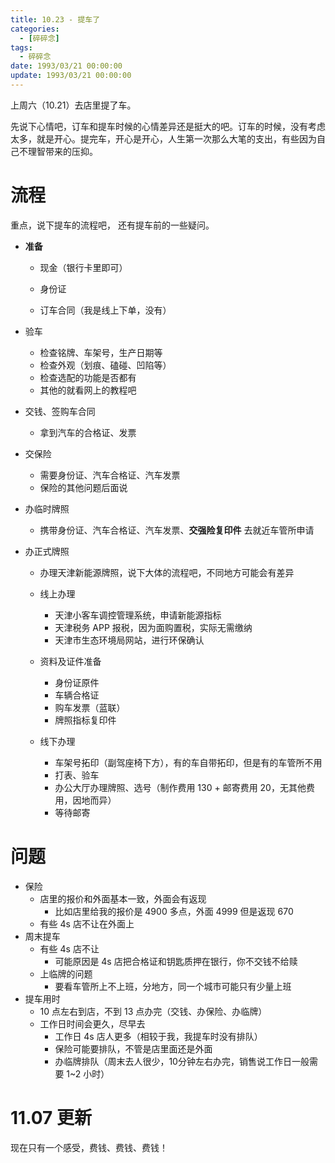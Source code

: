 ```yaml
---
title: 10.23 - 提车了
categories: 
  - [碎碎念]
tags:
  - 碎碎念
date: 1993/03/21 00:00:00
update: 1993/03/21 00:00:00
---
```


上周六（10.21）去店里提了车。

先说下心情吧，订车和提车时候的心情差异还是挺大的吧。订车的时候，没有考虑太多，就是开心。提完车，开心是开心，人生第一次那么大笔的支出，有些因为自己不理智带来的压抑。

# 流程

重点，说下提车的流程吧， 还有提车前的一些疑问。

- **准备**
  - 现金（银行卡里即可）
  
  - 身份证
  
  - 订车合同（我是线上下单，没有）
- 验车

  - 检查铭牌、车架号，生产日期等
  - 检查外观（划痕、磕碰、凹陷等）
  - 检查选配的功能是否都有
  - 其他的就看网上的教程吧
- 交钱、签购车合同

  - 拿到汽车的合格证、发票
- 交保险

  - 需要身份证、汽车合格证、汽车发票
  - 保险的其他问题后面说
- 办临时牌照

  - 携带身份证、汽车合格证、汽车发票、**交强险复印件** 去就近车管所申请
- 办正式牌照
  - 办理天津新能源牌照，说下大体的流程吧，不同地方可能会有差异
  - 线上办理
    - 天津小客车调控管理系统，申请新能源指标
    - 天津税务 APP 报税，因为面购置税，实际无需缴纳
    - 天津市生态环境局网站，进行环保确认
  
  - 资料及证件准备
    - 身份证原件
    - 车辆合格证
    - 购车发票（蓝联）
    - 牌照指标复印件
  
  - 线下办理
    - 车架号拓印（副驾座椅下方），有的车自带拓印，但是有的车管所不用
    - 打表、验车
    - 办公大厅办理牌照、选号（制作费用 130 + 邮寄费用 20，无其他费用，因地而异）
    - 等待邮寄
  

# 问题

- 保险
  - 店里的报价和外面基本一致，外面会有返现
    - 比如店里给我的报价是 4900 多点，外面 4999 但是返现 670
  - 有些 4s 店不让在外面上
- 周末提车
  - 有些 4s 店不让
    - 可能原因是 4s 店把合格证和钥匙质押在银行，你不交钱不给赎
  - 上临牌的问题
    - 要看车管所上不上班，分地方，同一个城市可能只有少量上班
- 提车用时
  - 10 点左右到店，不到 13 点办完（交钱、办保险、办临牌）
  - 工作日时间会更久，尽早去
    - 工作日 4s 店人更多（相较于我，我提车时没有排队）
    - 保险可能要排队，不管是店里面还是外面
    - 办临牌排队（周末去人很少，10分钟左右办完，销售说工作日一般需要 1~2 小时）

# 11.07 更新

现在只有一个感受，费钱、费钱、费钱！